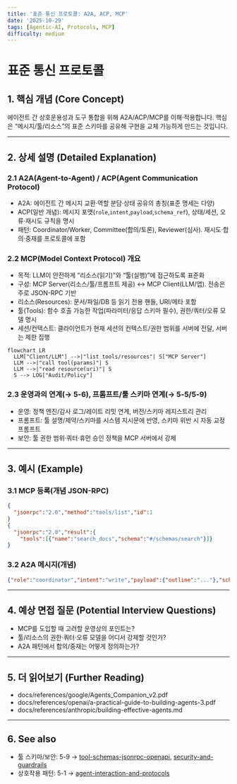 ```yaml
---
title: '표준 통신 프로토콜: A2A, ACP, MCP'
date: '2025-10-29'
tags: [Agentic-AI, Protocols, MCP]
difficulty: medium
---
```


# 표준 통신 프로토콜

## 1. 핵심 개념 (Core Concept)

에이전트 간 상호운용성과 도구 통합을 위해 A2A/ACP/MCP를 이해·적용합니다. 핵심은 “메시지/툴/리소스”의 표준 스키마를 공유해 구현을 교체 가능하게 만드는 것입니다.

______________________________________________________________________

## 2. 상세 설명 (Detailed Explanation)

### 2.1 A2A(Agent-to-Agent) / ACP(Agent Communication Protocol)

- A2A: 에이전트 간 메시지 교환·역할 분담·상태 공유의 총칭(표준 명세는 다양)
- ACP(일반 개념): 메시지 포맷(`role`,`intent`,`payload`,`schema_ref`), 상태/세션, 오류·재시도 규칙을 명시
- 패턴: Coordinator/Worker, Committee(합의/토론), Reviewer(심사). 재시도·합의·중재를 프로토콜에 포함

### 2.2 MCP(Model Context Protocol) 개요

- 목적: LLM이 안전하게 “리소스(읽기)”와 “툴(실행)”에 접근하도록 표준화
- 구성: MCP Server(리소스/툴/프롬프트 제공) ↔ MCP Client(LLM/앱). 전송은 주로 JSON-RPC 기반
- 리소스(Resources): 문서/파일/DB 등 읽기 전용 핸들, URI/메타 포함
- 툴(Tools): 함수 호출 가능한 작업(파라미터/응답 스키마 필수), 권한/쿼터/오류 모델 명시
- 세션/컨텍스트: 클라이언트가 현재 세션의 컨텍스트/권한 범위를 서버에 전달, 서버는 제한 집행

```mermaid
flowchart LR
  LLM["Client/LLM"] -->|"list tools/resources"| S["MCP Server"]
  LLM -->|"call tool(params)"| S
  LLM -->|"read resource(uri)"| S
  S --> LOG["Audit/Policy"]
```

### 2.3 운영과의 연계(→ 5-6), 프롬프트/툴 스키마 연계(→ 5-5/5-9)

- 운영: 정책 엔진/감사 로그/레이트 리밋 연계, 버전/스키마 레지스트리 관리
- 프롬프트: 툴 설명/제약/스키마를 시스템 지시문에 반영, 스키마 위반 시 자동 교정 프롬프트
- 보안: 툴 권한 범위·쿼터·휴먼 승인 정책을 MCP 서버에서 강제

______________________________________________________________________

## 3. 예시 (Example)

### 3.1 MCP 등록(개념 JSON-RPC)

```json
{
  "jsonrpc":"2.0","method":"tools/list","id":1
}
{
  "jsonrpc":"2.0","result":{
    "tools":[{"name":"search_docs","schema":"#/schemas/search"}]}
}
```

### 3.2 A2A 메시지(개념)

```json
{"role":"coordinator","intent":"write","payload":{"outline":"..."},"schema_ref":"doc_outline_v1"}
```

______________________________________________________________________

## 4. 예상 면접 질문 (Potential Interview Questions)

- MCP를 도입할 때 고려할 운영상의 포인트는?
- 툴/리소스의 권한·쿼터·오류 모델을 어디서 강제할 것인가?
- A2A 패턴에서 합의/중재는 어떻게 정의하는가?

______________________________________________________________________

## 5. 더 읽어보기 (Further Reading)

- docs/references/google/Agents_Companion_v2.pdf
- docs/references/openai/a-practical-guide-to-building-agents-3.pdf
- docs/references/anthropic/building-effective-agents.md

______________________________________________________________________

## 6. See also

- 툴 스키마/보안: 5-9 → [tool-schemas-jsonrpc-openapi](./tool-schemas-jsonrpc-openapi.md), [security-and-guardrails](./security-and-guardrails.md)
- 상호작용 패턴: 5-1 → [agent-interaction-and-protocols](../5-1-%EC%8B%9C%EC%8A%A4%ED%85%9C-%EC%84%A4%EA%B3%84/agent-interaction-and-protocols.md)
